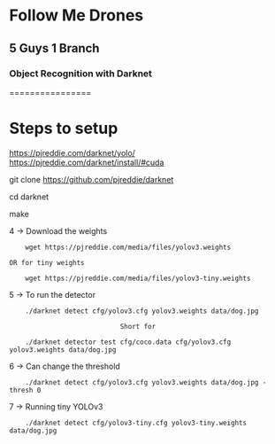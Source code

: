 # Follow Me Drones

## 5 Guys 1 Branch

### Object Recognition with Darknet

================

# Steps to setup

https://pjreddie.com/darknet/yolo/
https://pjreddie.com/darknet/install/#cuda

git clone https://github.com/pjreddie/darknet

cd darknet

make

4 -> Download the weights

        wget https://pjreddie.com/media/files/yolov3.weights 

    OR for tiny weights 
       
        wget https://pjreddie.com/media/files/yolov3-tiny.weights

5 -> To run the detector

        ./darknet detect cfg/yolov3.cfg yolov3.weights data/dog.jpg

                                Short for

        ./darknet detector test cfg/coco.data cfg/yolov3.cfg yolov3.weights data/dog.jpg

6 -> Can change the threshold

        ./darknet detect cfg/yolov3.cfg yolov3.weights data/dog.jpg -thresh 0

7 -> Running tiny YOLOv3

        ./darknet detect cfg/yolov3-tiny.cfg yolov3-tiny.weights data/dog.jpg

